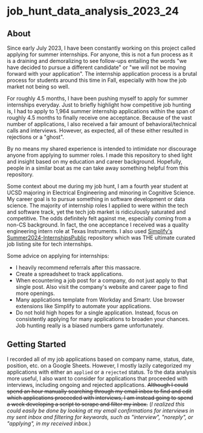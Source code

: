 # job_hunt_data_analysis_2023_24

## About

Since early July 2023, I have been constantly working on this project called applying for summer internships. For anyone, this is not a fun process as it is a draining and demoralizing to see follow-ups entailing the words "we have decided to pursue a different candidate" or "we will not be moving forward with your application". The internship application process is a brutal process for students around this time in Fall, especially with how the job market not being so well.

For roughly 4.5 months, I have been pushing myself to apply for summer internships everyday. Just to briefly highlight how competitive job hunting is, I had to apply to 1,964 summer internship applications within the span of roughly 4.5 months to finally receive one acceptance. Because of the vast number of applications, I also received a fair amount of behavioral/technical calls and interviews. However, as expected, all of these either resulted in rejections or a "ghost".

By no means my shared experience is intended to intimidate nor discourage anyone from applying to summer roles. I made this repository to shed light and insight based on my education and career background. Hopefully, people in a similar boat as me can take away something helpful from this repository.

Some context about me during my job hunt, I am a fourth year student at UCSD majoring in Electrical Engineering and minoring in Cognitive Science. My career goal is to pursue something in software development or data science. The majority of internship roles I applied to were within the tech and software track, yet the tech job market is ridiculously saturated and competitive. The odds definitely felt against me, especially coming from a non-CS background. In fact, the one acceptance I received was a quality engineering intern role at Texas Instruments. I also used [Simplify's Summer2024-InternshipsPublic](https://github.com/SimplifyJobs/Summer2024-Internships) repository which was THE ultimate curated job listing site for tech internships.

Some advice on applying for internships:
- I heavily recommend referrals after this massacre.
- Create a spreadsheet to track applications.
- When ecountering a job post for a company, do not just apply to that single post. Also visit the company's website and career page to find more openings.
- Many applications template from Workday and Smartr. Use browser extensions like Simplify to automate your applications.
- Do not hold high hopes for a single application. Instead, focus on consistently applying for many applications to broaden your chances. Job hunting really is a biased numbers game unfortunately.

## Getting Started

I recorded all of my job applications based on company name, status, date, position, etc. on a Google Sheets. However, I mostly lazily categorized my applications with either an `applied` or a `rejected` status. To the data analysis more useful, I also want to consider for applications that proceeded with interviews, including ongoing and rejected applications. ~~Although I could spend an hour manually searching through my email inbox to find and edit which applications proceeded with interviews, I am instead going to spend a week developing a script to scrape and filter my inbox.~~ (*I realized this could easily be done by looking at my email confirmations for interviews in my sent inbox and filtering for keywords, such as "interview", "noreply", or "applying", in my received inbox.*)
